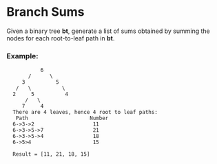 # Branch Sums

Given a binary tree **bt**, generate a list of sums obtained by summing the nodes for each root-to-leaf path in **bt**.

### Example:

```
           6
       /      \
     3          5
   /   \          \
  2     5          4  
      /   \
     7     4
  There are 4 leaves, hence 4 root to leaf paths:
   Path                    Number
  6->3->2                   11
  6->3->5->7                21
  6->3->5->4                18
  6->5>4                    15

  Result = [11, 21, 18, 15] 
```